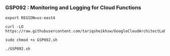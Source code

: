 ### GSP092 :   Monitoring and Logging for Cloud Functions 

```
export REGION=us-east4
```

```
curl -LO https://raw.githubusercontent.com/tariqsheikhsw/GoogleCloudArchitectLabs/main/Solutions/GSP092.sh

sudo chmod +x GSP092.sh

./GSP092.sh
```

